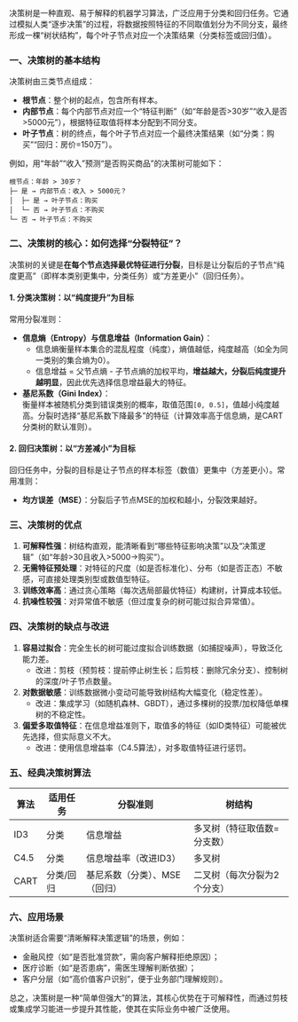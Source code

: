 
决策树是一种直观、易于解释的机器学习算法，广泛应用于分类和回归任务。它通过模拟人类“逐步决策”的过程，将数据按照特征的不同取值划分为不同分支，最终形成一棵“树状结构”，每个叶子节点对应一个决策结果（分类标签或回归值）。

### **一、决策树的基本结构**  
决策树由三类节点组成：  
- **根节点**：整个树的起点，包含所有样本。  
- **内部节点**：每个内部节点对应一个“特征判断”（如“年龄是否>30岁”“收入是否>5000元”），根据特征取值将样本分配到不同分支。  
- **叶子节点**：树的终点，每个叶子节点对应一个最终决策结果（如“分类：购买”“回归：房价=150万”）。  

例如，用“年龄”“收入”预测“是否购买商品”的决策树可能如下：  
```
根节点：年龄 > 30岁？  
├─ 是 → 内部节点：收入 > 5000元？  
│  ├─ 是 → 叶子节点：购买  
│  └─ 否 → 叶子节点：不购买  
└─ 否 → 叶子节点：不购买  
```

### **二、决策树的核心：如何选择“分裂特征”？**  
决策树的关键是**在每个节点选择最优特征进行分裂**，目标是让分裂后的子节点“纯度更高”（即样本类别更集中，分类任务）或“方差更小”（回归任务）。  

#### 1. 分类决策树：以“纯度提升”为目标  
常用分裂准则：  
- **信息熵（Entropy）与信息增益（Information Gain）**：  
  - 信息熵衡量样本集合的混乱程度（纯度），熵值越低，纯度越高（如全为同一类别的集合熵为0）。  
  - 信息增益 = 父节点熵 - 子节点熵的加权平均，**增益越大，分裂后纯度提升越明显**，因此优先选择信息增益最大的特征。  
- **基尼系数（Gini Index）**：  
  衡量样本被随机分类到错误类别的概率，取值范围`[0, 0.5]`，值越小纯度越高。分裂时选择“基尼系数下降最多”的特征（计算效率高于信息熵，是CART分类树的默认准则）。  

#### 2. 回归决策树：以“方差减小”为目标  
回归任务中，分裂的目标是让子节点的样本标签（数值）更集中（方差更小）。常用准则：  
- **均方误差（MSE）**：分裂后子节点MSE的加权和越小，分裂效果越好。  

### **三、决策树的优点**  
1. **可解释性强**：树结构直观，能清晰看到“哪些特征影响决策”以及“决策逻辑”（如“年龄>30且收入>5000→购买”）。  
2. **无需特征预处理**：对特征的尺度（如是否标准化）、分布（如是否正态）不敏感，可直接处理类别型或数值型特征。  
3. **训练效率高**：通过贪心策略（每次选局部最优特征）构建树，计算成本较低。  
4. **抗噪性较强**：对异常值不敏感（但过度复杂的树可能过拟合异常值）。  

### **四、决策树的缺点与改进**  
1. **容易过拟合**：完全生长的树可能过度拟合训练数据（如捕捉噪声），导致泛化能力差。  
   - 改进：剪枝（预剪枝：提前停止树生长；后剪枝：删除冗余分支）、控制树的深度/叶子节点数量。  
2. **对数据敏感**：训练数据微小变动可能导致树结构大幅变化（稳定性差）。  
   - 改进：集成学习（如随机森林、GBDT），通过多棵树的投票/加权降低单棵树的不稳定性。  
3. **偏爱多取值特征**：在信息增益准则下，取值多的特征（如ID类特征）可能被优先选择，但实际意义不大。  
   - 改进：使用信息增益率（C4.5算法），对多取值特征进行惩罚。  

### **五、经典决策树算法**  
| 算法       | 适用任务 | 分裂准则               | 树结构       |  
|------------|----------|------------------------|--------------|  
| ID3        | 分类     | 信息增益               | 多叉树（特征取值数=分支数） |  
| C4.5       | 分类     | 信息增益率（改进ID3）   | 多叉树       |  
| CART       | 分类/回归 | 基尼系数（分类）、MSE（回归） | 二叉树（每次分裂为2个分支） |  

### **六、应用场景**  
决策树适合需要“清晰解释决策逻辑”的场景，例如：  
- 金融风控（如“是否批准贷款”，需向客户解释拒绝原因）；  
- 医疗诊断（如“是否患病”，需医生理解判断依据）；  
- 客户分层（如“高价值客户识别”，便于业务部门理解规则）。  

总之，决策树是一种“简单但强大”的算法，其核心优势在于可解释性，而通过剪枝或集成学习能进一步提升其性能，使其在实际业务中被广泛使用。
